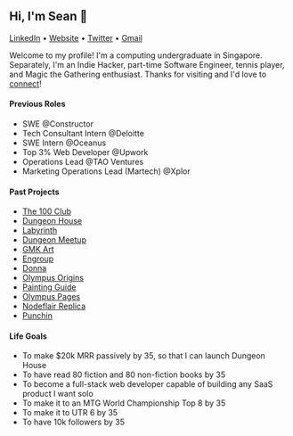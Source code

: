 ## Hi, I'm Sean 👋
<p>
  <a href="https://www.linkedin.com/in/seantanyurong/">LinkedIn</a> •
  <a href="https://seantanyurong.com/">Website</a> •
  <a href="https://twitter.com/seantanyurong">Twitter</a> •
  <a href="mailto:seantanyurong@gmail.com">Gmail</a>
</p>

Welcome to my profile! I'm a computing undergraduate in Singapore. Separately, I'm an Indie Hacker, part-time Software Engineer, tennis player, and Magic the Gathering enthusiast. Thanks for visiting and I'd love to [connect](https://www.linkedin.com/in/seantanyurong/)!

#### Previous Roles
- SWE @Constructor
- Tech Consultant Intern @Deloitte
- SWE Intern @Oceanus
- Top 3% Web Developer @Upwork
- Operations Lead @TAO Ventures
- Marketing Operations Lead (Martech) @Xplor

#### Past Projects
- [The 100 Club](https://the100club.io/)
- [Dungeon House](https://dungeon.house/)
- [Labyrinth](https://joinlabyrinth.vercel.app/)
- [Dungeon Meetup](https://dungeon-meetup.vercel.app/)
- [GMK Art](https://oo-gmkart.netlify.app/)
- [Engroup](https://www.engroup.sg/)
- [Donna](https://www.meetyourdonna.com/)
- [Olympus Origins](https://olympusorigins.netlify.app/)
- [Painting Guide](https://olympuspages-kolectiv.netlify.app/)
- [Olympus Pages](https://olympuspages.netlify.app/)
- [Nodeflair Replica](https://seantanyurong-nodeflair-assignment.vercel.app/)
- [Punchin](https://punchinkeys.netlify.app/)

#### Life Goals
- To make $20k MRR passively by 35, so that I can launch Dungeon House
- To have read 80 fiction and 80 non-fiction books by 35
- To become a full-stack web developer capable of building any SaaS product I want solo
- To make it to an MTG World Championship Top 8 by 35
- To make it to UTR 6 by 35
- To have 10k followers by 35
